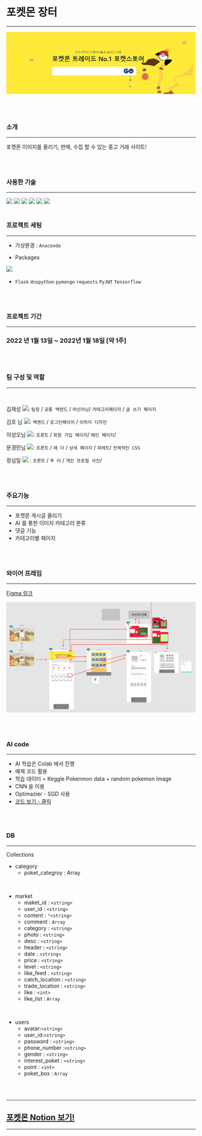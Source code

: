 



#  포켓몬 장터
***

![img.png](static/image/banner.png)

<br>
<br>

###  소개 
***

포켓몬 이미지를 올리기, 판매, 수집 할 수 있는  중고 거래 사이트!

<br>
<br>

### 사용한 기술 
***


<img src="https://img.shields.io/badge/python-3776AB?style=for-the-badge&logo=python&logoColor=white"> 
<img src="https://img.shields.io/badge/mongoDB-47A248?style=for-the-badge&logo=MongoDB&logoColor=white">
<img src="https://img.shields.io/badge/flask-000000?style=for-the-badge&logo=flask&logoColor=white">

<img src="https://img.shields.io/badge/tensorflow-FF7100?style=for-the-badge&logo=tensorflow&logoColor=white">
<img src="https://img.shields.io/badge/Pyjwt-8EC2F2?style=for-the-badge&logo=pyjwt&logoColor=white">
<img src="https://img.shields.io/badge/request-C5B7AC?style=for-the-badge&logoColor=white">


<br>
<br>


### 프로젝트 세팅
***
* 가상환경 : `Anaconda`

* Packages 
<img src="https://img.shields.io/badge/flask-0.01-blue?style"/>

  - `Flask` `dnspython` `pymongo` `requests` `PyJWT` `Tensorflow`

<br>
<br>


### 프로젝트 기간
***
### 2022 년 1월 13일 ~ 2022년 1월 18일 [약 1주]


<br>
<br>


### 팀 구성 및 역할 
***

<br>

김재성 [![](https://camo.githubusercontent.com/9c1b5db4f4965a22dfac0c853b5cab388c2ee7bc0016c9fbe7eb6e032ad76ebe/68747470733a2f2f696d672e736869656c64732e696f2f62616467652f4769746875622d3138313731373f7374796c653d666c61742d737175617265266c6f676f3d476974687562266c6f676f436f6c6f723d7768697465)](https://github.com/CureLatte): `팀장` / `공통 백엔드` / `머신러닝`/ `카테고리페이지` /  `글 쓰기 페이지`

김호 님 [![](https://camo.githubusercontent.com/9c1b5db4f4965a22dfac0c853b5cab388c2ee7bc0016c9fbe7eb6e032ad76ebe/68747470733a2f2f696d672e736869656c64732e696f2f62616467652f4769746875622d3138313731373f7374796c653d666c61742d737175617265266c6f676f3d476974687562266c6f676f436f6c6f723d7768697465)](https://github.com/hopaom):  `백엔드` / `로그인페이지` / `이미지 디자인`

이성오님 [![](https://camo.githubusercontent.com/9c1b5db4f4965a22dfac0c853b5cab388c2ee7bc0016c9fbe7eb6e032ad76ebe/68747470733a2f2f696d672e736869656c64732e696f2f62616467652f4769746875622d3138313731373f7374796c653d666c61742d737175617265266c6f676f3d476974687562266c6f676f436f6c6f723d7768697465)](https://github.com/seongolee): `프론트` / `회원 가입 페이지`/ `메인 페이지`/ 

문경민님 [![](https://camo.githubusercontent.com/9c1b5db4f4965a22dfac0c853b5cab388c2ee7bc0016c9fbe7eb6e032ad76ebe/68747470733a2f2f696d672e736869656c64732e696f2f62616467652f4769746875622d3138313731373f7374796c653d666c61742d737175617265266c6f676f3d476974687562266c6f676f436f6c6f723d7768697465)](https://github.com/mgm11063):  `프론트`  / `헤 더` / `상세 페이지` / `파레트`/ `전체적인 CSS  `

정심일 [![](https://camo.githubusercontent.com/9c1b5db4f4965a22dfac0c853b5cab388c2ee7bc0016c9fbe7eb6e032ad76ebe/68747470733a2f2f696d672e736869656c64732e696f2f62616467652f4769746875622d3138313731373f7374796c653d666c61742d737175617265266c6f676f3d476974687562266c6f676f436f6c6f723d7768697465)](https://github.com/joneheart) : `프론트`  / `푸 터` / `개인 프로필 사진`/

<br>
<br>


### 주요기능
***

* 포켓몬 게시글 올리기
* AI 를 통한 이미지 카테고리 분류
* 댓글 기능
* 카테고리별 페이지

<br>
<br>


### 와이어 프레임
***

[Figma 링크](https://www.figma.com/file/MrPWIagiukBUsmXkD9aqJm?embed_host=share&kind=&viewer=1)

![](static/image/wireframe.png)


<br>
<br>


### AI code
***

* AI 학습은 Colab 에서 진행 
* 예제 코드 활용
* 학습 데이터 = Keggle Pokenmon data + random pokemon Image
* CNN 을 이용
* Optimazier - SGD 사용
* [코드 보기 - 클릭](https://colab.research.google.com/drive/1yTLzyxISHTPDeRQ0qLChB8lVTdfdon8R?usp=sharing) 

<br>
<br>

### DB
***

Collections 

* category 
  * poket_categroy : Array

<br>

* market
  * maket_id : `<string>`
  * user_id : `<string>`
  * content : `"<string>`
  * comment : `Array `
  * category : `<string>`
  * photo : `<string>`
  * desc : `<string>`
  * header : `<string>`
  * date : `<string>`
  * price : `<string>`
  * level : `<string>`
  * like_feed : `<string>`
  * catch_location : `<string>`
  * trade_location : `<string>`
  * like : `<int>`
  * like_list : `Array`

<br>

* users
  * avatar:`<string>`
  * user_id:`<string>`
  * password : `<string>`
  * phone_number :`<string>`
  * gender : `<string>`
  * interest_poket : `<string>`
  * point : `<int>`
  * poket_box : `Array`



<br>
<br>


***
## [포켓몬 Notion 보기!](https://quartz-laborer-e78.notion.site/sparta-4-0b2c834274b6424ba5c727555d6b1952)
*** 